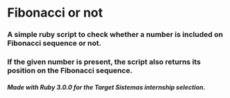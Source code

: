 # Fibonacci or not

### A simple ruby script to check whether a number is included on Fibonacci sequence or not.
### If the given number is present, the script also returns its position on the Fibonacci sequence.

##### Made with Ruby 3.0.0 for the Target Sistemas internship selection.